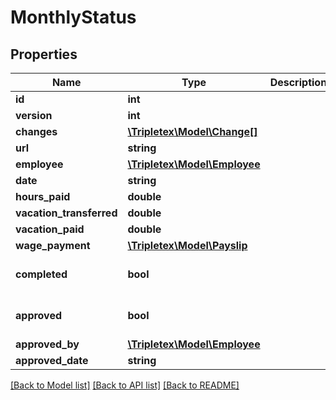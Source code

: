 # MonthlyStatus

## Properties
Name | Type | Description | Notes
------------ | ------------- | ------------- | -------------
**id** | **int** |  | [optional] 
**version** | **int** |  | [optional] 
**changes** | [**\Tripletex\Model\Change[]**](Change.md) |  | [optional] 
**url** | **string** |  | [optional] 
**employee** | [**\Tripletex\Model\Employee**](Employee.md) |  | 
**date** | **string** |  | [optional] 
**hours_paid** | **double** |  | [optional] 
**vacation_transferred** | **double** |  | [optional] 
**vacation_paid** | **double** |  | [optional] 
**wage_payment** | [**\Tripletex\Model\Payslip**](Payslip.md) |  | [optional] 
**completed** | **bool** |  | [optional] [default to false]
**approved** | **bool** |  | [optional] [default to false]
**approved_by** | [**\Tripletex\Model\Employee**](Employee.md) |  | [optional] 
**approved_date** | **string** |  | [optional] 

[[Back to Model list]](../README.md#documentation-for-models) [[Back to API list]](../README.md#documentation-for-api-endpoints) [[Back to README]](../README.md)


